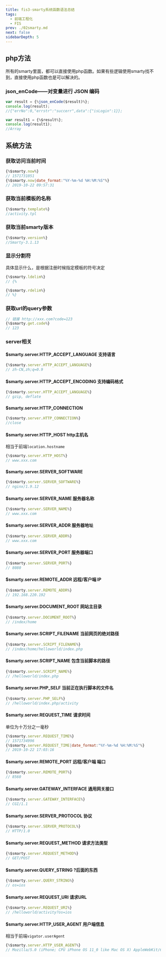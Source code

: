 ```yaml
---
title: fis3-smarty系统函数语法总结
tags: 
  - 前端工程化
  - FIS
prev: ./02smarty.md
next: false
sidebarDepth: 5
---
```

## php方法
所有的smarty里面，都可以直接使用php函数。如果有些逻辑使用smarty找不到，直接使用php函数也是可以解决的。
### json_enCode——对变量进行 JSON 编码
```js
var result = {%json_enCode($result)%};
console.log(result);
//{"errNo":0,"errstr":"succerr",data":{"isLogin":1}};

var result1 = {%$result%};
console.log(result1);
//Array
```
## 系统方法
### 获取访问当前时间
```js
{%$smarty.now%}
// 1571731051
{%$smarty.now|date_format:"%Y-%m-%d %H:%M:%S"%}
// 2019-10-22 09:57:31
```

### 获取当前模板的名称
```js
{%$smarty.template%}
//activity.tpl
```

### 获取当前smarty版本
```js
{%$smarty.version%}
//Smarty-3.1.13
```

### 显示分割符
具体显示什么，是根据注册时候指定模板的符号决定
```js
{%$smarty.ldelim%}
// {%

{%$smarty.rdelim%}
// %}
```

### 获取url的query参数
```js
// 链接 http://xxx.com?code=123
{%$smarty.get.code%}
// 123
```

### server相关

#### $smarty.server.HTTP_ACCEPT_LANGUAGE 支持语言
```js
{%$smarty.server.HTTP_ACCEPT_LANGUAGE%}
// zh-CN,zh;q=0.9
```

#### $smarty.server.HTTP_ACCEPT_ENCODING 支持编码格式
```js
{%$smarty.server.HTTP_ACCEPT_LANGUAGE%}
// gzip, deflate
```

#### $smarty.server.HTTP_CONNECTION 
```js
{%$smarty.server.HTTP_CONNECTION%}
//close
```

#### $smarty.server.HTTP_HOST http主机名
相当于前端`location.hostname`
```js
{%$smarty.server.HTTP_HOST%}
// www.xxx.com
```

#### $smarty.server.SERVER_SOFTWARE
```js
{%$smarty.server.SERVER_SOFTWARE%}
// nginx/1.9.12
```

#### $smarty.server.SERVER_NAME 服务器名称
```js
{%$smarty.server.SERVER_NAME%}
// www.xxx.com
```

#### $smarty.server.SERVER_ADDR 服务器地址
```js
{%$smarty.server.SERVER_ADDR%}
// www.xxx.com
```

#### $smarty.server.SERVER_PORT 服务器端口
```js
{%$smarty.server.SERVER_PORT%}
// 8080
```

#### $smarty.server.REMOTE_ADDR 远程/客户端 IP
```js
{%$smarty.server.REMOTE_ADDR%}
// 192.168.220.192
```

#### $smarty.server.DOCUMENT_ROOT 网站主目录
```js
{%$smarty.server.DOCUMENT_ROOT%}
// /index/home
```

#### $smarty.server.SCRIPT_FILENAME 当前网页的绝对路径
```js
{%$smarty.server.SCRIPT_FILENAME%}
// /index/home/helloworld/index.php
```

#### $smarty.server.SCRIPT_NAME 包含当前脚本的路径
```js
{%$smarty.server.SCRIPT_NAME%}
// /helloworld/index.php
```

#### $smarty.server.PHP_SELF 当前正在执行脚本的文件名
```js
{%$smarty.server.PHP_SELF%}
// /helloworld/index.php/activity
```

#### $smarty.server.REQUEST_TIME 请求时间
单位为十万分之一毫秒
```js
{%$smarty.server.REQUEST_TIME%}
// 1571734996
{%$smarty.server.REQUEST_TIME|date_format:"%Y-%m-%d %H:%M:%S"%}
// 2019-10-22 17:03:16
```

#### $smarty.server.REMOTE_PORT 远程/客户端 端口
```js
{%$smarty.server.REMOTE_PORT%}
// 8560
```

#### $smarty.server.GATEWAY_INTERFACE 通用网关接口
```js
{%$smarty.server.GATEWAY_INTERFACE%}
// CGI/1.1
```

#### $smarty.server.SERVER_PROTOCOL 协议
```js
{%$smarty.server.SERVER_PROTOCOL%}
// HTTP/1.0
```

#### $smarty.server.REQUEST_METHOD 请求方法类型
```js
{%$smarty.server.REQUEST_METHOD%}
// GET/POST
```

#### $smarty.server.QUERY_STRING ?后面的东西
```js
{%$smarty.server.QUERY_STRING%}
// os=ios
```

#### $smarty.server.REQUEST_URI 请求URL
```js
{%$smarty.server.REQUEST_URI%}
// /helloworld/activity?os=ios
```

#### $smarty.server.HTTP_USER_AGENT 用户端信息
相当于前端`vigator.userAgent`
```js
{%$smarty.server.HTTP_USER_AGENT%}
// Mozilla/5.0 (iPhone; CPU iPhone OS 11_0 like Mac OS X) AppleWebKit/604.1.38 (KHTML, like Gecko) Version/11.0 Mobile/15A372 Safari/604.1
```

